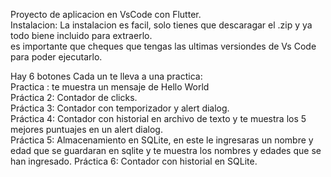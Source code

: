 Proyecto de aplicacion en VsCode con Flutter. <br>
Instalacion: La instalacion es facil, solo tienes que descaragar el .zip y ya todo biene incluido para extraerlo.<br>
es importante que cheques que tengas las ultimas versiondes de Vs Code para poder ejecutarlo.<br>

Hay 6 botones Cada un te lleva a una practica:<br>
Practica : te muestra un mensaje de Hello World<br>
Práctica 2: Contador de clicks.<br>
Práctica 3: Contador con temporizador y alert dialog.<br>
Práctica 4: Contador con historial en archivo de texto y te muestra los 5 mejores puntuajes en un alert dialog.<br>
Práctica 5: Almacenamiento en SQLite, en este le ingresaras un nombre y edad que se guardaran en sqlite y te muestra los nombres y edades que se han ingresado.
Práctica 6: Contador con historial en SQLite.<br>
 
 
